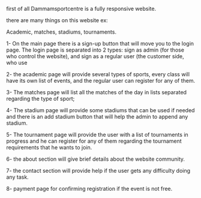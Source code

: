 first of all Dammamsportcentre is a fully responsive website.

there are many things on this website ex:

Academic, matches, stadiums, tournaments.

1- On the main page there is a sign-up button that will move you to the login page. The login page is separated into 2 types: sign as admin (for those who control the website), and sign as a regular user (the customer side, who use

2- the academic page will provide several types of sports, every class will have its own list of events, and the regular user can register for any of them.

3- The matches page will list all the matches of the day in lists separated regarding the type of sport;

4- The stadium page will provide some stadiums that can be used if needed and there is an add stadium button that will help the admin to append any stadium.

5- The tournament page will provide the user with a list of tournaments in progress and he can register for any of them regarding the tournament requirements that he wants to join.

6- the about section will give brief details about the website community.

7- the contact section will provide help if the user gets any difficulty doing any task.

8- payment page for confirming registration if the event is not free.   
